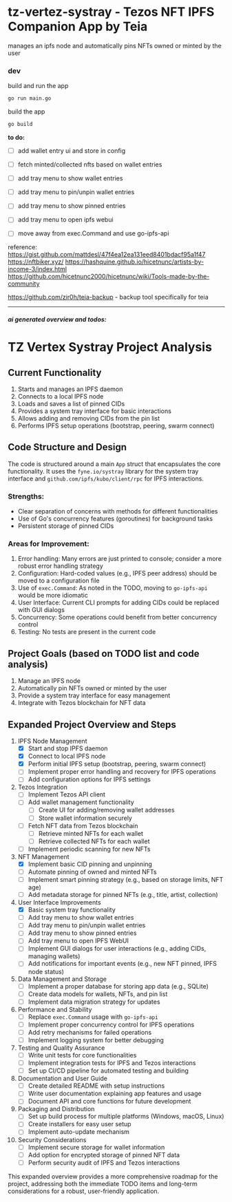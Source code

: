# tz-vertez-systray - Tezos NFT IPFS Companion App by Teia

manages an ipfs node and automatically pins NFTs owned or minted by the user

### dev

build and run the app
```bash
go run main.go
```

build the app
```bash
go build
```


**to do:**
- [ ] add wallet entry ui and store in config
- [ ] fetch minted/collected nfts based on wallet entries
- [ ] add tray menu to show wallet entries
- [ ] add tray menu to pin/unpin wallet entries
- [ ] add tray menu to show pinned entries
- [ ] add tray menu to open ipfs webui
- [ ] move away from exec.Command and use go-ipfs-api



reference:
https://gist.github.com/mattdesl/47f4ea12ea131eed8401bdacf95a1f47
https://nftbiker.xyz/
https://hashquine.github.io/hicetnunc/artists-by-income-3/index.html
https://github.com/hicetnunc2000/hicetnunc/wiki/Tools-made-by-the-community

https://github.com/zir0h/teia-backup - backup tool specifically for teia

---

#### *ai generated overview and todos:*

# TZ Vertex Systray Project Analysis

## Current Functionality

1. Starts and manages an IPFS daemon
2. Connects to a local IPFS node
3. Loads and saves a list of pinned CIDs
4. Provides a system tray interface for basic interactions
5. Allows adding and removing CIDs from the pin list
6. Performs IPFS setup operations (bootstrap, peering, swarm connect)

## Code Structure and Design

The code is structured around a main `App` struct that encapsulates the core functionality. It uses the `fyne.io/systray` library for the system tray interface and `github.com/ipfs/kubo/client/rpc` for IPFS interactions.

### Strengths:
- Clear separation of concerns with methods for different functionalities
- Use of Go's concurrency features (goroutines) for background tasks
- Persistent storage of pinned CIDs

### Areas for Improvement:
1. Error handling: Many errors are just printed to console; consider a more robust error handling strategy
2. Configuration: Hard-coded values (e.g., IPFS peer address) should be moved to a configuration file
3. Use of `exec.Command`: As noted in the TODO, moving to `go-ipfs-api` would be more idiomatic
4. User Interface: Current CLI prompts for adding CIDs could be replaced with GUI dialogs
5. Concurrency: Some operations could benefit from better concurrency control
6. Testing: No tests are present in the current code

## Project Goals (based on TODO list and code analysis)

1. Manage an IPFS node
2. Automatically pin NFTs owned or minted by the user
3. Provide a system tray interface for easy management
4. Integrate with Tezos blockchain for NFT data

## Expanded Project Overview and Steps

1. IPFS Node Management
   - [x] Start and stop IPFS daemon
   - [x] Connect to local IPFS node
   - [x] Perform initial IPFS setup (bootstrap, peering, swarm connect)
   - [ ] Implement proper error handling and recovery for IPFS operations
   - [ ] Add configuration options for IPFS settings

2. Tezos Integration
   - [ ] Implement Tezos API client
   - [ ] Add wallet management functionality
     - [ ] Create UI for adding/removing wallet addresses
     - [ ] Store wallet information securely
   - [ ] Fetch NFT data from Tezos blockchain
     - [ ] Retrieve minted NFTs for each wallet
     - [ ] Retrieve collected NFTs for each wallet
   - [ ] Implement periodic scanning for new NFTs

3. NFT Management
   - [x] Implement basic CID pinning and unpinning
   - [ ] Automate pinning of owned and minted NFTs
   - [ ] Implement smart pinning strategy (e.g., based on storage limits, NFT age)
   - [ ] Add metadata storage for pinned NFTs (e.g., title, artist, collection)

4. User Interface Improvements
   - [x] Basic system tray functionality
   - [ ] Add tray menu to show wallet entries
   - [ ] Add tray menu to pin/unpin wallet entries
   - [ ] Add tray menu to show pinned entries
   - [ ] Add tray menu to open IPFS WebUI
   - [ ] Implement GUI dialogs for user interactions (e.g., adding CIDs, managing wallets)
   - [ ] Add notifications for important events (e.g., new NFT pinned, IPFS node status)

5. Data Management and Storage
   - [ ] Implement a proper database for storing app data (e.g., SQLite)
   - [ ] Create data models for wallets, NFTs, and pin list
   - [ ] Implement data migration strategy for updates

6. Performance and Stability
   - [ ] Replace `exec.Command` usage with `go-ipfs-api`
   - [ ] Implement proper concurrency control for IPFS operations
   - [ ] Add retry mechanisms for failed operations
   - [ ] Implement logging system for better debugging

7. Testing and Quality Assurance
   - [ ] Write unit tests for core functionalities
   - [ ] Implement integration tests for IPFS and Tezos interactions
   - [ ] Set up CI/CD pipeline for automated testing and building

8. Documentation and User Guide
   - [ ] Create detailed README with setup instructions
   - [ ] Write user documentation explaining app features and usage
   - [ ] Document API and core functions for future development

9. Packaging and Distribution
   - [ ] Set up build process for multiple platforms (Windows, macOS, Linux)
   - [ ] Create installers for easy user setup
   - [ ] Implement auto-update mechanism

10. Security Considerations
    - [ ] Implement secure storage for wallet information
    - [ ] Add option for encrypted storage of pinned NFT data
    - [ ] Perform security audit of IPFS and Tezos interactions

This expanded overview provides a more comprehensive roadmap for the project, addressing both the immediate TODO items and long-term considerations for a robust, user-friendly application.